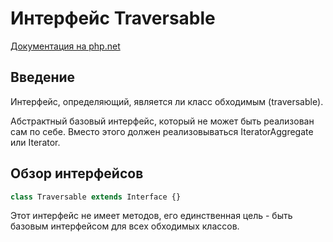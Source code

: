 # Интерфейс Traversable

[Документация на php.net](https://www.php.net/manual/ru/class.traversable.php)

## Введение

Интерфейс, определяющий, является ли класс обходимым (traversable).

Абстрактный базовый интерфейс, который не может быть реализован сам по себе.
Вместо этого должен реализовываться IteratorAggregate или Iterator.

## Обзор интерфейсов

```js
class Traversable extends Interface {}
```

Этот интерфейс не имеет методов, его единственная цель - быть базовым
интерфейсом для всех обходимых классов.

